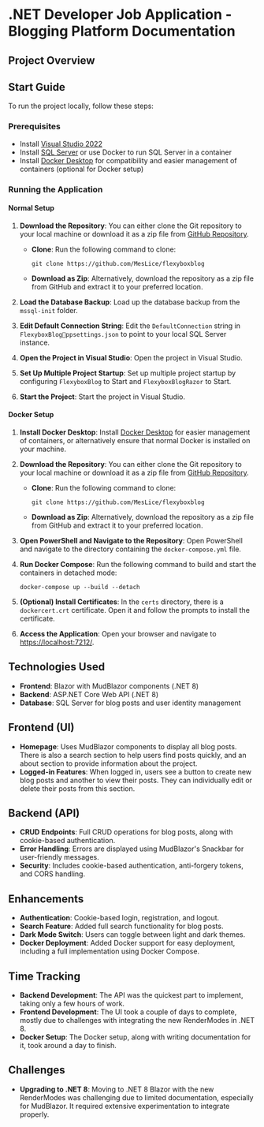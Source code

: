 # .NET Developer Job Application - Blogging Platform Documentation

## Project Overview

## Start Guide

To run the project locally, follow these steps:

### Prerequisites

- Install [Visual Studio 2022](https://visualstudio.microsoft.com/vs/)
- Install [SQL Server](https://www.microsoft.com/en-us/sql-server/sql-server-downloads) or use Docker to run SQL Server in a container
- Install [Docker Desktop](https://www.docker.com/products/docker-desktop/) for compatibility and easier management of containers (optional for Docker setup)

### Running the Application

#### Normal Setup

1. **Download the Repository**: You can either clone the Git repository to your local machine or download it as a zip file from [GitHub Repository](https://github.com/MesLice/flexyboxblog).

   - **Clone**: Run the following command to clone:
     ```
     git clone https://github.com/MesLice/flexyboxblog
     ```
   - **Download as Zip**: Alternatively, download the repository as a zip file from GitHub and extract it to your preferred location.

2. **Load the Database Backup**: Load up the database backup from the `mssql-init` folder.

3. **Edit Default Connection String**: Edit the `DefaultConnection` string in `FlexyboxBlogppsettings.json` to point to your local SQL Server instance.

4. **Open the Project in Visual Studio**: Open the project in Visual Studio.

5. **Set Up Multiple Project Startup**: Set up multiple project startup by configuring `FlexyboxBlog` to Start and `FlexyboxBlogRazor` to Start.

6. **Start the Project**: Start the project in Visual Studio.


#### Docker Setup

1. **Install Docker Desktop**: Install [Docker Desktop](https://www.docker.com/products/docker-desktop/) for easier management of containers, or alternatively ensure that normal Docker is installed on your machine.

2. **Download the Repository**: You can either clone the Git repository to your local machine or download it as a zip file from [GitHub Repository](https://github.com/MesLice/flexyboxblog).

   - **Clone**: Run the following command to clone:
     ```
     git clone https://github.com/MesLice/flexyboxblog
     ```
   - **Download as Zip**: Alternatively, download the repository as a zip file from GitHub and extract it to your preferred location.

3. **Open PowerShell and Navigate to the Repository**: Open PowerShell and navigate to the directory containing the `docker-compose.yml` file.

4. **Run Docker Compose**: Run the following command to build and start the containers in detached mode:
   ```
   docker-compose up --build --detach
   ```

5. **(Optional) Install Certificates**: In the `certs` directory, there is a `dockercert.crt` certificate. Open it and follow the prompts to install the certificate.

6. **Access the Application**: Open your browser and navigate to [https://localhost:7212/](https://localhost:7212/).

## Technologies Used

- **Frontend**: Blazor with MudBlazor components (.NET 8)
- **Backend**: ASP.NET Core Web API (.NET 8)
- **Database**: SQL Server for blog posts and user identity management

## Frontend (UI)

- **Homepage**: Uses MudBlazor components to display all blog posts. There is also a search section to help users find posts quickly, and an about section to provide information about the project.
- **Logged-in Features**: When logged in, users see a button to create new blog posts and another to view their posts. They can individually edit or delete their posts from this section.

## Backend (API)

- **CRUD Endpoints**: Full CRUD operations for blog posts, along with cookie-based authentication.
- **Error Handling**: Errors are displayed using MudBlazor's Snackbar for user-friendly messages.
- **Security**: Includes cookie-based authentication, anti-forgery tokens, and CORS handling.

## Enhancements

- **Authentication**: Cookie-based login, registration, and logout.
- **Search Feature**: Added full search functionality for blog posts.
- **Dark Mode Switch**: Users can toggle between light and dark themes.
- **Docker Deployment**: Added Docker support for easy deployment, including a full implementation using Docker Compose.

## Time Tracking

- **Backend Development**: The API was the quickest part to implement, taking only a few hours of work.
- **Frontend Development**: The UI took a couple of days to complete, mostly due to challenges with integrating the new RenderModes in .NET 8.
- **Docker Setup**: The Docker setup, along with writing documentation for it, took around a day to finish.

## Challenges

- **Upgrading to .NET 8**: Moving to .NET 8 Blazor with the new RenderModes was challenging due to limited documentation, especially for MudBlazor. It required extensive experimentation to integrate properly.